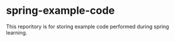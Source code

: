 # spring-example-code
This reporitory is for storing example code performed during spring learning.
